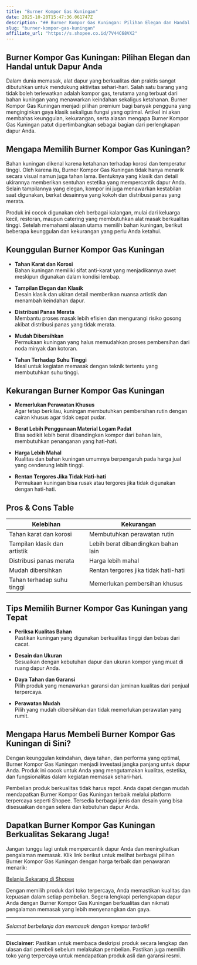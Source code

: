 ```yaml
---
title: "Burner Kompor Gas Kuningan"
date: 2025-10-20T15:47:36.061747Z
description: "## Burner Kompor Gas Kuningan: Pilihan Elegan dan Handal untuk Dapur Anda..."
slug: "burner-kompor-gas-kuningan"
affiliate_url: "https://s.shopee.co.id/7V44C68VX2"
---
```

## Burner Kompor Gas Kuningan: Pilihan Elegan dan Handal untuk Dapur Anda

Dalam dunia memasak, alat dapur yang berkualitas dan praktis sangat dibutuhkan untuk mendukung aktivitas sehari-hari. Salah satu barang yang tidak boleh terlewatkan adalah kompor gas, terutama yang terbuat dari bahan kuningan yang menawarkan keindahan sekaligus ketahanan. Burner Kompor Gas Kuningan menjadi pilihan premium bagi banyak pengguna yang menginginkan gaya klasik sekaligus fungsi yang optimal. Artikel ini akan membahas keunggulan, kekurangan, serta alasan mengapa Burner Kompor Gas Kuningan patut dipertimbangkan sebagai bagian dari perlengkapan dapur Anda.

## Mengapa Memilih Burner Kompor Gas Kuningan?

Bahan kuningan dikenal karena ketahanan terhadap korosi dan temperatur tinggi. Oleh karena itu, Burner Kompor Gas Kuningan tidak hanya menarik secara visual namun juga tahan lama. Bentuknya yang klasik dan detail ukirannya memberikan sentuhan estetika yang mempercantik dapur Anda. Selain tampilannya yang elegan, kompor ini juga menawarkan kestabilan saat digunakan, berkat desainnya yang kokoh dan distribusi panas yang merata.

Produk ini cocok digunakan oleh berbagai kalangan, mulai dari keluarga kecil, restoran, maupun catering yang membutuhkan alat masak berkualitas tinggi. Setelah memahami alasan utama memilih bahan kuningan, berikut beberapa keunggulan dan kekurangan yang perlu Anda ketahui.

## Keunggulan Burner Kompor Gas Kuningan

- **Tahan Karat dan Korosi**  
  Bahan kuningan memiliki sifat anti-karat yang menjadikannya awet meskipun digunakan dalam kondisi lembap.

- **Tampilan Elegan dan Klasik**  
  Desain klasik dan ukiran detail memberikan nuansa artistik dan menambah keindahan dapur.

- **Distribusi Panas Merata**  
  Membantu proses masak lebih efisien dan mengurangi risiko gosong akibat distribusi panas yang tidak merata.

- **Mudah Dibersihkan**  
  Permukaan kuningan yang halus memudahkan proses pembersihan dari noda minyak dan kotoran.

- **Tahan Terhadap Suhu Tinggi**  
  Ideal untuk kegiatan memasak dengan teknik tertentu yang membutuhkan suhu tinggi.

## Kekurangan Burner Kompor Gas Kuningan

- **Memerlukan Perawatan Khusus**  
  Agar tetap berkilau, kuningan membutuhkan pembersihan rutin dengan cairan khusus agar tidak cepat pudar.

- **Berat Lebih Penggunaan Material Logam Padat**  
  Bisa sedikit lebih berat dibandingkan kompor dari bahan lain, membutuhkan penanganan yang hati-hati.

- **Harga Lebih Mahal**  
  Kualitas dan bahan kuningan umumnya berpengaruh pada harga jual yang cenderung lebih tinggi.

- **Rentan Tergores Jika Tidak Hati-hati**  
  Permukaan kuningan bisa rusak atau tergores jika tidak digunakan dengan hati-hati.

## Pros & Cons Table

| Kelebihan                       | Kekurangan                              |
|--------------------------------|----------------------------------------|
| Tahan karat dan korosi        | Membutuhkan perawatan rutin           |
| Tampilan klasik dan artistik  | Lebih berat dibandingkan bahan lain  |
| Distribusi panas merata       | Harga lebih mahal                     |
| Mudah dibersihkan             | Rentan tergores jika tidak hati-hati  |
| Tahan terhadap suhu tinggi    | Memerlukan pembersihan khusus        |

## Tips Memilih Burner Kompor Gas Kuningan yang Tepat

- **Periksa Kualitas Bahan**  
  Pastikan kuningan yang digunakan berkualitas tinggi dan bebas dari cacat.

- **Desain dan Ukuran**  
  Sesuaikan dengan kebutuhan dapur dan ukuran kompor yang muat di ruang dapur Anda.

- **Daya Tahan dan Garansi**  
  Pilih produk yang menawarkan garansi dan jaminan kualitas dari penjual terpercaya.

- **Perawatan Mudah**  
  Pilih yang mudah dibersihkan dan tidak memerlukan perawatan yang rumit.

## Mengapa Harus Membeli Burner Kompor Gas Kuningan di Sini?

Dengan keunggulan keindahan, daya tahan, dan performa yang optimal, Burner Kompor Gas Kuningan menjadi investasi jangka panjang untuk dapur Anda. Produk ini cocok untuk Anda yang mengutamakan kualitas, estetika, dan fungsionalitas dalam kegiatan memasak sehari-hari.

Pembelian produk berkualitas tidak harus repot. Anda dapat dengan mudah mendapatkan Burner Kompor Gas Kuningan terbaik melalui platform terpercaya seperti Shopee. Tersedia berbagai jenis dan desain yang bisa disesuaikan dengan selera dan kebutuhan dapur Anda.

## Dapatkan Burner Kompor Gas Kuningan Berkualitas Sekarang Juga!

Jangan tunggu lagi untuk mempercantik dapur Anda dan meningkatkan pengalaman memasak. Klik link berikut untuk melihat berbagai pilihan Burner Kompor Gas Kuningan dengan harga terbaik dan penawaran menarik:

[Belanja Sekarang di Shopee](https://s.shopee.co.id/7V44C68VX2)

Dengan memilih produk dari toko terpercaya, Anda memastikan kualitas dan kepuasan dalam setiap pembelian. Segera lengkapi perlengkapan dapur Anda dengan Burner Kompor Gas Kuningan berkualitas dan nikmati pengalaman memasak yang lebih menyenangkan dan gaya.

---

*Selamat berbelanja dan memasak dengan kompor terbaik!*

---

**Disclaimer:** Pastikan untuk membaca deskripsi produk secara lengkap dan ulasan dari pembeli sebelum melakukan pembelian. Pastikan juga memilih toko yang terpercaya untuk mendapatkan produk asli dan garansi resmi.